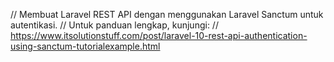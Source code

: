 // Membuat Laravel REST API dengan menggunakan Laravel Sanctum untuk autentikasi.
// Untuk panduan lengkap, kunjungi:
// https://www.itsolutionstuff.com/post/laravel-10-rest-api-authentication-using-sanctum-tutorialexample.html
